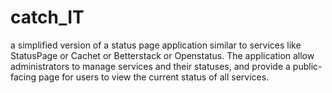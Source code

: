 # catch_IT
a simplified version of a status page application similar to services like StatusPage or Cachet or Betterstack or Openstatus. The application allow administrators to manage services and their statuses, and provide a public-facing page for users to view the current status of all services. 
